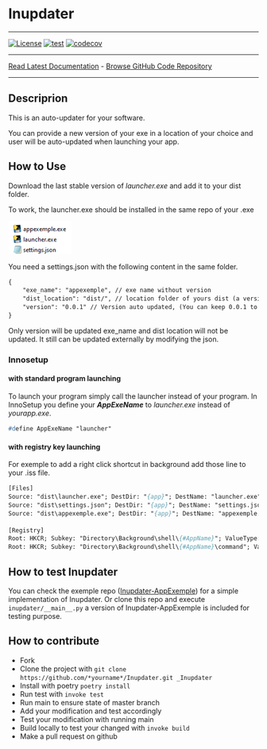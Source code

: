 # Inupdater

------------------------------------------------------------------------

[![License](https://img.shields.io/github/license/mashape/apistatus.svg)](https://pypi.org/project/isort/)
[![test](https://github.com/yoannmos/Inupdater/actions/workflows/ci.yml/badge.svg)](https://github.com/yoannmos/Inupdater)
[![codecov](https://codecov.io/gh/yoannmos/Inupdater/branch/master/graph/badge.svg?token=CV7RJU2RWM)](https://codecov.io/gh/yoannmos/Inupdater)

------------------------------------------------------------------------

[Read Latest Documentation](https://yoannmos.github.io/Inupdater/) - [Browse GitHub Code Repository](https://github.com/yoannmos/Inupdater/)

------------------------------------------------------------------------

## Descriprion

This is an auto-updater for your software.

You can provide a new version of your exe in a location of your choice and user will be auto-updated when launching your app.

<!-- Check the [appexemple](https://github.com/yoannmos/Inupdater-Appexemple) repository for recomended implementation. -->

## How to Use

Download the last stable version of *launcher.exe* and add it to your dist folder.

To work, the launcher.exe should be installed in the same repo of your .exe

![Typical install Folder](https://github.com/yoannmos/Inupdater/blob/master/docs/images/folder.PNG?raw=true)

You need a settings.json with the following content in the same folder.

```txt
{
    "exe_name": "appexemple", // exe name without version
    "dist_location": "dist/", // location folder of yours dist (a version should look like : appexemple_1.0.2 = *exe_name*_*version*)
    "version": "0.0.1" // Version auto updated, (You can keep 0.0.1 to force update in first launch)
}
```

Only version will be updated exe_name and dist location will not be updated. It still can be updated externally by modifying the json.

### Innosetup

#### with standard program launching

To launch your program simply call the launcher instead of your program.
In InnoSetup you define your ***AppExeName*** to *launcher.exe* instead of *yourapp.exe*.

```pascal
#define AppExeName "launcher"
```

#### with registry key launching

For exemple to add a right click shortcut in background add those line to your .iss file.  

```pascal
[Files]
Source: "dist\launcher.exe"; DestDir: "{app}"; DestName: "launcher.exe"
Source: "dist\settings.json"; DestDir: "{app}"; DestName: "settings.json"
Source: "dist\appexemple.exe"; DestDir: "{app}"; DestName: "appexemple.exe"

[Registry]
Root: HKCR; Subkey: "Directory\Background\shell\{#AppName}"; ValueType: string; ValueName: ""; ValueData: "&Appexemple"; Flags: uninsdeletekey
Root: HKCR; Subkey: "Directory\Background\shell\{#AppName}\command"; ValueType: string; ValueName: ""; ValueData: "{app}\launcher.exe"; Flags: uninsdeletekey
```

## How to test Inupdater

You can check the exemple repo ([Inupdater-AppExemple](https://github.com/yoannmos/Inupdater-AppExemple)) for a simple implementation of Inupdater.
Or clone this repo and execute `inupdater/__main__.py` a version of Inupdater-AppExemple is included for testing purpose.

## How to contribute

- Fork 
- Clone the project with `git clone https://github.com/*yourname*/Inupdater.git _Inupdater`
- Install with poetry `poetry install`
- Run test with `invoke test`
- Run main to ensure state of master branch
- Add your modification and test accordingly
- Test your modification with running main 
- Build locally to test your changed with `invoke build`
- Make a pull request on github
